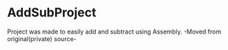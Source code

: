 # AddSubProject
Project was made to easily add and subtract using Assembly. 
-Moved from original(private) source-

